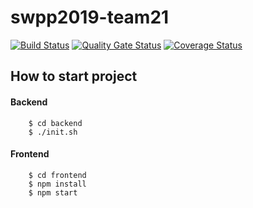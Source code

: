 # swpp2019-team21
[![Build Status](https://travis-ci.org/swsnu/swpp2019-team21.svg?branch=master)](https://travis-ci.org/swsnu/swpp2019-team21)
[![Quality Gate Status](https://sonarcloud.io/api/project_badges/measure?project=swsnu_swpp2019-team21&metric=alert_status)](https://sonarcloud.io/dashboard?id=swsnu_swpp2019-team21)
[![Coverage Status](https://coveralls.io/repos/github/swsnu/swpp2019-team21/badge.svg?branch=master)](https://coveralls.io/github/swsnu/swpp2019-team21?branch=master)

## How to start project
#### Backend
```shell
    $ cd backend
    $ ./init.sh
```
#### Frontend
```shell
    $ cd frontend
    $ npm install
    $ npm start
```
